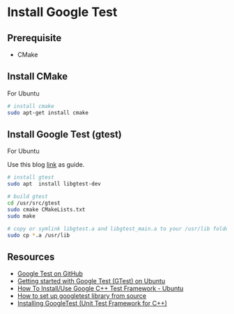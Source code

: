 
# Install Google Test

## Prerequisite

* CMake

## Install CMake

For Ubuntu

```sh
# install cmake
sudo apt-get install cmake
```

## Install Google Test (gtest)

For Ubuntu

Use this blog [link](https://www.eriksmistad.no/getting-started-with-google-test-on-ubuntu/) as guide.

```sh
# install gtest
sudo apt  install libgtest-dev

# build gtest
cd /usr/src/gtest
sudo cmake CMakeLists.txt
sudo make

# copy or symlink libgtest.a and libgtest_main.a to your /usr/lib folder
sudo cp *.a /usr/lib
```

## Resources

* [Google Test on GitHub](https://github.com/google/googletest)
* [Getting started with Google Test (GTest) on Ubuntu](https://www.eriksmistad.no/getting-started-with-google-test-on-ubuntu/)
* [How To Install/Use Google C++ Test Framework - Ubuntu](https://www.srcmake.com/home/google-cpp-test-framework)
* [How to set up googletest library from source](https://lchsk.com/how-to-set-up-googletest-library-from-source.html)
* [Installing GoogleTest (Unit Test Framework for C++)](https://cit.dixie.edu/faculty/larsen/google-test-installation.php)

